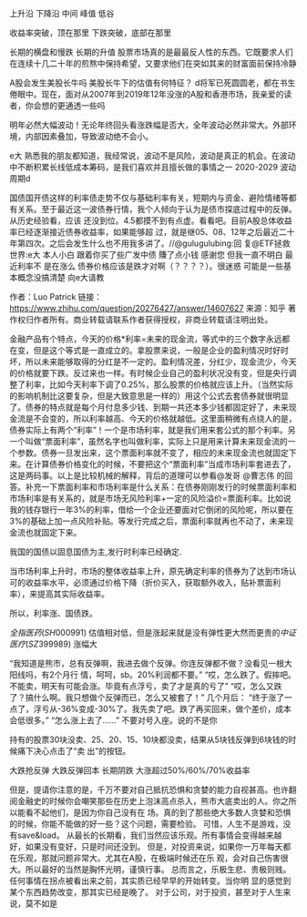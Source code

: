 上升沿
下降沿
中间
峰值
低谷


收益率突破，顶在那里
下跌突破，底部在那里

长期的横盘和慢跌
长期的升值
股票市场真的是最最反人性的东西。它既要求人们在连续十几二十年的煎熬中保持希望，又要求他们在突如其来的财富面前保持冷静


A股会发生美股长牛吗
美股长牛下的估值有何特征？
d将军已死圆圆老，都在书生倦眼中。现在，面对从2007年到2019年12年没涨的A股和香港市场，我亲爱的读者，你会想的更通透一些吗



明年必然大幅波动！无论年终回头看涨跌幅是否大，全年波动必然非常大。外部环境，内部因素叠加，导致波动绝不会小。


e大
熟悉我的朋友都知道，我经常说，波动不是风险，波动是真正的机会。在波动中不断积累长线低成本筹码，是我们喜欢并且擅长做的事情之一
2020-2029 波动周期d



国债国开债这样的利率债走势不仅与基础利率有关，短期内与资金、避险情绪等都
有关系。至于最近这一波债券行情，我个人倾向于认为是债市探底过程中的反弹。从历史经验看，应该
还没到位。4.5都摸不到有点虚。看看吧。目前A股总体收益率已经逐渐接近债券收益率，如果能够超
过，就是继05、08、12年之后最近二十年第四次。之后会发生什么也不用我多讲了。//@gulugulubing:回
复@ETF拯救世界:e大 本人小白 跟着你买了些广发中债 賺了点小钱 感谢您 但我一直不明白 最近利率不
是在涨么 债券价格应该是跌才对啊（？？？？）。很迷惑 可能是一些基本概念没搞清楚 向e大请教

作者：Luo Patrick
链接：https://www.zhihu.com/question/20276427/answer/14607627
来源：知乎
著作权归作者所有。商业转载请联系作者获得授权，非商业转载请注明出处。

金融产品有个特点，今天的价格*利率=未来的现金流，等式中的三个数字永远都在变，但是这个等式是一直成立的。拿股票来说，一般是企业的盈利情况时好时坏，所以未来能够取得的分红是不一定的。盈利情况差，分红少，现金流少，今天的价格就要下跌。反过来也一样。有时候企业自己的盈利状况没有变，但是央行调整了利率，比如今天利率下调了0.25%，那么股票的价格就应该上升。（当然实际的影响机制比这要复杂，但是大致意思是一样的）用这个公式去套债券就很明显了。债券的特点就是每个月付息多少钱、到期一共还本多少钱都固定好了，未来现金流是不会变的，所以利率越高、今天的价格就越低。这里面稍微有点绕人的是，债券实际上有两个“利率”！一个是市场利率，就是我们用来套公式的那个利率。另一个叫做“票面利率”，虽然名字也叫做利率，实际上只是用来计算未来现金流的一个参数。债券一旦发出来，这个票面利率就不变了，相应的未来现金流也就固定下来。在计算债券价格变化的时候，不要把这个“票面利率”当成市场利率套进去了，这是两码事。以上是比较机械的解释，背后的道理可以参看@发哥 @曹志伟 的回答。补充一下票面利率和市场利率是什么关系：在债券刚刚发行的时候票面利率和市场利率是有关系的，就是市场无风险利率+一定的风险溢价=票面利率。比如说我的钱存银行一年3%的利率，借给一个企业还要面对它倒闭的风险呢，所以要在3%的基础上加一点风险补贴。等发行完成之后，票面利率就再也不动了，未来现金流也就固定下来。


我国的国债以固息国债为主,发行时利率已经确定.

当市场利率上升时，市场的整体收益率上升，原先确定利率的债券为了达到市场认可的收益率水平，必须通过价格下降（折价买入，获取额外收入，贴补票面利率），来提高其实际收益率。

所以，利率涨、国债跌。


$全指医药(SH000991)$ 估值相对低，但是涨起来就是没有弹性更大然而更贵的$中证医疗(SZ399989)$
涨幅大


“我知道是熊市，总有反弹啊，我进去做个反弹。你连反弹都不做？没看见一根大阳线吗，有2个月行
情，呵呵，sb。20%利润都不要。”
“哎，怎么跌了。假摔吧。不能卖，明天有可能会涨。毕竟有点浮亏，卖了才是真的亏了”
“哎，怎么又跌了？搞什么啊。我只想做个反弹而已，怎么又被套了！”
几个月后：
“终于涨了一点了，浮亏从-36%变成-30%了。我先卖了吧。跌了再买回来，做个差价，成本会低很多。”
“怎么涨上去了……”
不要对号入座。说的不是你


持有的股票30块没卖、25、20、15、10块都没卖，结果从5块钱反弹到6块钱的时候痛下决心点击了“卖
出”的按钮。


大跌抢反弹
大跌反弹回本
长期阴跌
大涨超过50%/60%/70%收益率



但是，提请你注意的是，千万不要对自己抵抗恐惧和贪婪的能力自视甚高。也许翻阅金融史的时候你会嘲笑那些在历史上泡沫高点杀入，熊市大底卖出的人。你之所以能看不起他们，是因为你自己没有在
场。真的到了那些绝大多数人贪婪和恐惧的时候，你能不能做的好一些？这个问题，需要检验。
可惜，人生不是游戏，没有save&load。
从最长的长期看，我们当然应该乐观。所有事情会变得越来越好，如果没有变好，只是时间还没到。
但是，对投资来说，如果你一万年每天都在乐观，那就问题非常大。尤其在A股，在极端时候还在乐
观，会对自己伤害很大。所以最好的当然是胸怀光明，谨慎行事。
总而言之，乐极生悲、贵极则贱。任何事情在拐点被看出来之前，其实质已经早早的开始转变。当你明
显的感觉到某个东西趋势改变，那其实已经是晚了。
对于公司，对于投资，甚至对于人生来说，莫不如是
